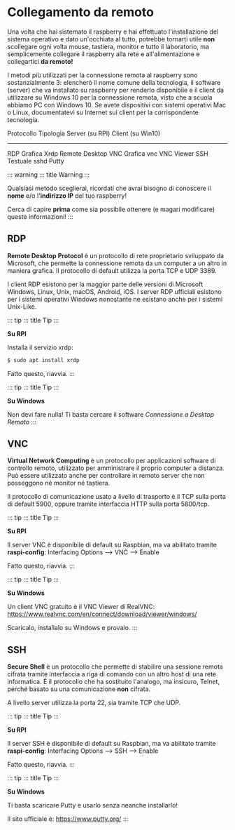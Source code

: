 # Collegamento da remoto

Una volta che hai sistemato il raspberry e hai effettuato
l\'installazione del sistema operativo e dato un\'occhiata al tutto,
potrebbe tornarti utile **non** scollegare ogni volta mouse, tastiera,
monitor e tutto il laboratorio, ma semplicemente collegare il raspberry
alla rete e all\'alimentazione e collegartici **da remoto!**

I metodi più utilizzati per la connessione remota al raspberry sono
sostanzialmente 3: elencherò il nome comune della tecnologia, il
software (server) che va installato su raspberry per renderlo
disponibile e il client da utilizzare su Windows 10 per la connessione
remota, visto che a scuola abbiamo PC con Windows 10. Se avete
dispositivi con sistemi operativi Mac o Linux, documentatevi su Internet
sui client per la corrispondente tecnologia.

  Protocollo   Tipologia   Server (su RPI)   Client (su Win10)
  ------------ ----------- ----------------- -------------------
  RDP          Grafica     Xrdp              Remote Desktop
  VNC          Grafica     vnc               VNC Viewer
  SSH          Testuale    sshd              Putty

::: warning
::: title
Warning
:::

Qualsiasi metodo sceglierai, ricordati che avrai bisogno di conoscere il
**nome** e/o l\'**indirizzo IP** del tuo raspberry!

Cerca di capire **prima** come sia possibile ottenere (e magari
modificare) queste informazioni!
:::

## RDP

**Remote Desktop Protocol** è un protocollo di rete proprietario
sviluppato da Microsoft, che permette la connessione remota da un
computer a un altro in maniera grafica. Il protocollo di default
utilizza la porta TCP e UDP 3389.

I client RDP esistono per la maggior parte delle versioni di Microsoft
Windows, Linux, Unix, macOS, Android, iOS. I server RDP ufficiali
esistono per i sistemi operativi Windows nonostante ne esistano anche
per i sistemi Unix-Like.

::: tip
::: title
Tip
:::

**Su RPI**

Installa il servizio xrdp:

``` bash
$ sudo apt install xrdp
```

Fatto questo, riavvia.
:::

::: tip
::: title
Tip
:::

**Su Windows**

Non devi fare nulla! Ti basta cercare il software *Connessione a Desktop
Remoto*
:::

## VNC

**Virtual Network Computing** è un protocollo per applicazioni software
di controllo remoto, utilizzato per amministrare il proprio computer a
distanza. Può essere utilizzato anche per controllare in remoto server
che non posseggono né monitor né tastiera.

Il protocollo di comunicazione usato a livello di trasporto è il TCP
sulla porta di default 5900, oppure tramite interfaccia HTTP sulla porta
5800/tcp.

::: tip
::: title
Tip
:::

**Su RPI**

Il server VNC è disponibile di default su Raspbian, ma va abilitato
tramite **raspi-config**: Interfacing Options \--\> VNC \--\> Enable

Fatto questo, riavvia.
:::

::: tip
::: title
Tip
:::

**Su Windows**

Un client VNC gratuito è il VNC Viewer di RealVNC:
<https://www.realvnc.com/en/connect/download/viewer/windows/>

Scaricalo, installalo su Windows e provalo.
:::

## SSH

**Secure Shell** è un protocollo che permette di stabilire una sessione
remota cifrata tramite interfaccia a riga di comando con un altro host
di una rete informatica. È il protocollo che ha sostituito l\'analogo,
ma insicuro, Telnet, perché basato su una comunicazione **non** cifrata.

A livello server utilizza la porta 22, sia tramite TCP che UDP.

::: tip
::: title
Tip
:::

**Su RPI**

Il server SSH è disponibile di default su Raspbian, ma va abilitato
tramite **raspi-config**: Interfacing Options \--\> SSH \--\> Enable

Fatto questo, riavvia.
:::

::: tip
::: title
Tip
:::

**Su Windows**

Ti basta scaricare Putty e usarlo senza neanche installarlo!

Il sito ufficiale è: <https://www.putty.org/>
:::
